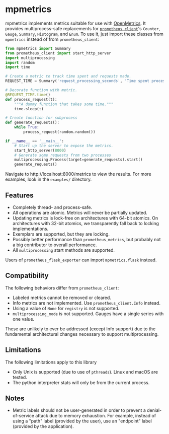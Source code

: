 <!-- SPDX-License-Identifier: CC-BY-SA-3.0 -->
<!-- Copyright (C) 2022 Sean Anderson <seanga2@gmail.com> -->
# mpmetrics

mpmetrics implements metrics suitable for use with
[OpenMetrics](https://github.com/OpenObservability/OpenMetrics). It provides
multiprocess-safe replacements for
[`prometheus_client`](https://github.com/prometheus/client_python)'s `Counter`,
`Gauge`, `Summary`, `Histogram`, and `Enum`. To use it, just import these
classes from `mpmetrics` instead of from `prometheus_client`:

```python
from mpmetrics import Summary
from prometheus_client import start_http_server
import multiprocessing
import random
import time

# Create a metric to track time spent and requests made.
REQUEST_TIME = Summary('request_processing_seconds', 'Time spent processing request')

# Decorate function with metric.
@REQUEST_TIME.time()
def process_request(t):
    """A dummy function that takes some time."""
    time.sleep(t)

# Create function for subprocess
def generate_requests():
    while True:
        process_request(random.random())

if __name__ == '__main__':
    # Start up the server to expose the metrics.
    start_http_server(8000)
    # Generate some requests from two processes
    multiprocessing.Process(target=generate_requests).start()
    generate_requests()
```

Navigate to http://localhost:8000/metrics to view the results. For more
examples, look in the `examples/` directory.

## Features

* Completely thread- and process-safe.
* All operations are atomic. Metrics will never be partially updated.
* Updating metrics is lock-free on architectures with 64-bit atomics. On
  architectures with 32-bit atomics, we transparently fall back to locking
  implementations.
* Exemplars are supported, but they are locking.
* Possibly better performance than `prometheus_metrics`, but probably not a big
  contributor to overall performance.
* All `multiprocessing` start methods are supported.

Users of `prometheus_flask_exporter` can import `mpmetrics.flask` instead.

## Compatibility

The following behaviors differ from `prometheus_client`:

* Labeled metrics cannot be removed or cleared.
* Info metrics are not implemented. Use `prometheus_client.Info` instead.
* Using a value of `None` for `registry` is not supported.
* `multiprocessing_mode` is not supported. Gauges have a single series with one value.

These are unlikely to ever be addressed (except Info support) due to the
fundamental architectural changes necessary to support multiprocessing.

## Limitations

The following limitations apply to this library

* Only Unix is supported (due to use of `pthreads`). Linux and macOS are tested.
* The python interpreter stats will only be from the current process.

## Notes

* Metric labels should not be user-generated in order to prevent a
  denial-of-service attack due to memory exhaustion. For example, instead of
  using a "path" label (provided by the user), use an "endpoint" label
  (provided by the application).

